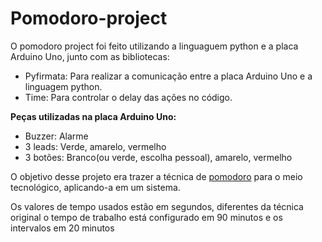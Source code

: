# Pomodoro-project

O pomodoro project foi feito utilizando a linguaguem python e a placa Arduino Uno, junto com as bibliotecas: 
  * Pyfirmata: Para realizar a comunicação entre a placa Arduino Uno e a linguagem python.
  * Time: Para controlar o delay das ações no código. 
  
  
  
  
  
  
  **Peças utilizadas na placa Arduino Uno:**
   * Buzzer: Alarme
   * 3 leads: Verde, amarelo, vermelho
   * 3 botões: Branco(ou verde, escolha pessoal), amarelo, vermelho
   
  


O objetivo desse projeto era trazer a técnica de [pomodoro](https://pt.wikipedia.org/wiki/T%C3%A9cnica_pomodoro) para o meio tecnológico, aplicando-a em um sistema.
  
Os valores de tempo usados estão em segundos, diferentes da técnica original o tempo de trabalho está configurado em 90 minutos e os intervalos em 20 minutos
